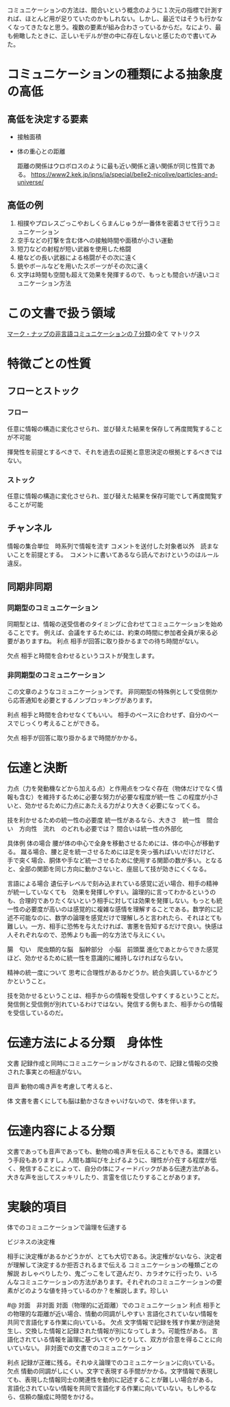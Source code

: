 
コミュニケーションの方法は、間合いという概念のように１次元の指標で計測すれば、ほとんど用が足りていたのかもしれない。しかし、最近ではそうも行かなくなってきたなと思う。複数の要素が組み合わさっているからだ。なにより、最も俯瞰したときに、正しいモデルが世の中に存在しないと感じたので書いてみた。
# コミュニケーションの種類による抽象度の高低

## 高低を決定する要素
- 接触面積
- 体の重心との距離

  距離の関係はウロボロスのように最も近い関係と遠い関係が同じ性質である。
  https://www2.kek.jp/ipns/ja/special/belle2-nicolive/particles-and-universe/

## 高低の例
1. 相撲やプロレスごっこやおしくらまんじゅうが一番体を密着させて行うコミュニケーション
2. 空手などの打撃を含む体への接触時間や面積が小さい運動
3. 短刀などの射程が短い武器を使用した格闘
4. 槍などの長い武器による格闘がその次に遠く
5. 銃やボールなどを用いたスポーツがその次に遠く
6. 文字は時間も空間も超えて効果を発揮するので、もっとも間合いが遠いコミュニケーション方法

# この文書で扱う領域

[マーク・ナップの非言語コミュニケーションの７分類](https://ameblo.jp/will3104/entry-11541841534.html)の全て
マトリクス

# 特徴ごとの性質
## フローとストック
### フロー
任意に情報の構造に変化させられ、並び替えた結果を保存して再度閲覧することが不可能

揮発性を前提とするべきで、それを過去の証拠と意思決定の根拠とするべきではない。

### ストック
任意に情報の構造に変化させられ、並び替えた結果を保存可能でして再度閲覧することが可能

## チャンネル
情報の集合単位　時系列で情報を流す
コメントを送付した対象者以外　読まないことを前提とする。　コメントに書いてあるなら読んでおけというのはルール違反。

## 同期非同期
### 同期型のコミュニケーション
同期型とは、情報の送受信者のタイミングに合わせてコミュニケーションを始めることです。
例えば、会議をするためには、約束の時間に参加者全員が来る必要がありますね。
利点
相手が回答に取り掛かるまでの待ち時間がない。

欠点
相手と時間を合わせるというコストが発生します。
### 非同期型のコミュニケーション

この文章のようなコミュニケーションです。
非同期型の特殊例として受信側から応答通知を必要とするノンブロッキングがあります。

利点
相手と時間を合わせなくてもいい。
相手のペースに合わせず、自分のペースでじっくり考えることができる。

欠点
相手が回答に取り掛かるまで時間がかかる。

# 伝達と決断

力点（力を発動機などから加える点）と作用点をつなぐ存在（物体だけでなく情報も含む）を維持するために必要な努力が必要な程度が統一性
この程度が小さいと、効かせるために力点にあたえる力がより大きく必要になってくる。

技を利かせるための統一性の必要度
統一性があるなら、大きさ　統一性　間合い　方向性　流れ　のどれも必要では？
間合いは統一性の外部化

具体例
体の場合
腰が体の中心で全身を移動させるためには、体の中心が移動する。
蹴る場合、腰と足を統一させるためには足を突っ張ればいいだけだけど、手で突く場合、胴体や手など統一させるために使用する関節の数が多い。となると、全部の関節を同じ方向に動かさないと、座屈して技が効きにくくなる。

言語による場合
遺伝子レベルで刻み込まれている感覚に近い場合、相手の精神が統一していなくても　効果を発揮しやすい。論理的に言ってわかるというのも、合理的でありたくないという相手に対しては効果を発揮しない。もっとも統一性の必要度が高いのは感覚的に複雑な感情を理解することである。数学的に記述不可能なのに、数学の論理を感覚だけで理解しろと言われたら、それはとても難しい。一方、相手に恐怖を与えたければ、害悪を告知するだけで良い。快感は人それぞれなので、恐怖よりも画一的な方法で与えにくい。

腸　匂い　爬虫類的な脳　脳幹部分　小脳　前頭葉
進化であとからできた感覚ほど、効かせるために統一性を意識的に維持しなければならない。

精神の統一度について
思考に合理性があるかどうか。統合失調しているかどうかということ。

技を効かせるということは、相手からの情報を受信しやすくするということだ。発信側と受信側が別れているわけではない。発信する側もまた、相手からの情報を受信しているのだ。

# 伝達方法による分類　身体性
文書
記録作成と同時にコミュニケーションがなされるので、記録と情報の交換された事実との相違がない。

音声
動物の鳴き声を考慮して考えると、

体
文書を書くにしても脳は動かさなきゃいけないので、体を伴います。


# 伝達内容による分類

文書であっても音声であっても、動物の鳴き声を伝えることもできる。楽譜という手段もありますし。人間も雄叫びを上げるように、理性が介在する程度が低く、発信することによって、自分の体にフィードバックがある伝達方法がある。大きな声を出してスッキリしたり、言霊を信じたりすることがあります。


# 実験的項目

体でのコミュニケーションで論理を伝達する

ビジネスの決定権

相手に決定権があるかどうかが、とても大切である。決定権がないなら、決定者が理解して決定するか拒否されるまで伝える
コミュニケーションの種類ごとの解説
おしゃべりしたり、鬼ごっこをして遊んだり、カラオケに行ったり、いろんなコミュニケーションの方法があります。それぞれのコミュニケーションの要素がどのような値を持っているのか？を解説します。珍しい

#@ 対面　非対面
対面（物理的に近距離）でのコミュニケーション
利点
相手との物理的な距離が近い場合、情動の同調がしやすい
言語化されていない情報を共同で言語化する作業に向いている。
欠点
文字情報で記録を残す作業が別途発生し、交換した情報と記録された情報が別になってしまう。可能性がある。
言語化されている情報を論理に基づいてやりとりして、双方が合意を得ることに向いていない。
非対面での文書でのコミュニケーション

利点
記録が正確に残る。それゆえ論理でのコミュニケーションに向いている。
欠点
情動の同調がしにくい。文字で表現する手間がかかる。文字情報で表現しても、表現した情報同士の関連性を動的に記述することが難しい場合がある。
言語化されていない情報を共同で言語化する作業に向いていない。もしやるなら、信頼の醸成に時間をかける。
